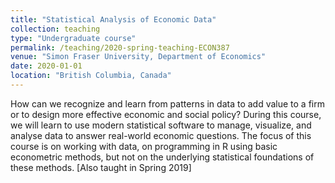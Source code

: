 ```yaml
---
title: "Statistical Analysis of Economic Data"
collection: teaching
type: "Undergraduate course"
permalink: /teaching/2020-spring-teaching-ECON387
venue: "Simon Fraser University, Department of Economics"
date: 2020-01-01
location: "British Columbia, Canada"
---
```


How can we recognize and learn from patterns in data to add value to a firm or to design more effective economic and social policy?  During this course, we will learn to use modern statistical software to manage, visualize, and analyse data to answer real-world economic questions. The focus of this course is on working with data, on programming in R using basic econometric methods, but not on the underlying statistical foundations of these methods. [Also taught in Spring 2019]
